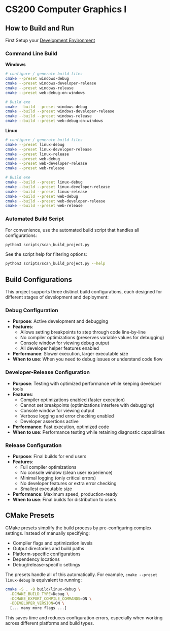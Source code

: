 # CS200 Computer Graphics I

## How to Build and Run

First Setup your [Development Environment](docs/DevEnvironment.md)

### Command Line Build

**Windows**




```sh
# configure / generate build files
cmake --preset windows-debug
cmake --preset windows-developer-release
cmake --preset windows-release
cmake --preset web-debug-on-windows

# Build exe
cmake --build --preset windows-debug
cmake --build --preset windows-developer-release
cmake --build --preset windows-release
cmake --build --preset web-debug-on-windows
```

**Linux**
```sh
# configure / generate build files
cmake --preset linux-debug
cmake --preset linux-developer-release
cmake --preset linux-release
cmake --preset web-debug
cmake --preset web-developer-release
cmake --preset web-release

# Build exe
cmake --build --preset linux-debug
cmake --build --preset linux-developer-release
cmake --build --preset linux-release
cmake --build --preset web-debug
cmake --build --preset web-developer-release
cmake --build --preset web-release
```

### Automated Build Script

For convenience, use the automated build script that handles all configurations:

```sh
python3 scripts/scan_build_project.py
```

See the script help for filtering options:
```sh
python3 scripts/scan_build_project.py --help
```

## Build Configurations

This project supports three distinct build configurations, each designed for different stages of development and deployment:

### **Debug Configuration**
- **Purpose**: Active development and debugging
- **Features**: 
  - Allows setting breakpoints to step through code line-by-line
  - No compiler optimizations (preserves variable values for debugging)
  - Console window for viewing debug output
  - All developer helper features enabled
- **Performance**: Slower execution, larger executable size
- **When to use**: When you need to debug issues or understand code flow

### **Developer-Release Configuration**  
- **Purpose**: Testing with optimized performance while keeping developer tools
- **Features**:
  - Compiler optimizations enabled (faster execution)
  - Cannot set breakpoints (optimizations interfere with debugging)
  - Console window for viewing output
  - Verbose logging and error checking enabled
  - Developer assertions active
- **Performance**: Fast execution, optimized code
- **When to use**: Performance testing while retaining diagnostic capabilities

### **Release Configuration**
- **Purpose**: Final builds for end users
- **Features**:
  - Full compiler optimizations
  - No console window (clean user experience)
  - Minimal logging (only critical errors)
  - No developer features or extra error checking
  - Smallest executable size
- **Performance**: Maximum speed, production-ready
- **When to use**: Final builds for distribution to users

## CMake Presets

CMake presets simplify the build process by pre-configuring complex settings. Instead of manually specifying:

- Compiler flags and optimization levels
- Output directories and build paths  
- Platform-specific configurations
- Dependency locations
- Debug/release-specific settings

The presets handle all of this automatically. For example, `cmake --preset linux-debug` is equivalent to running:

```sh
cmake -S . -B build/linux-debug \
  -DCMAKE_BUILD_TYPE=Debug \
  -DCMAKE_EXPORT_COMPILE_COMMANDS=ON \
  -DDEVELOPER_VERSION=ON \
  [... many more flags ...]
```

This saves time and reduces configuration errors, especially when working across different platforms and build types.

